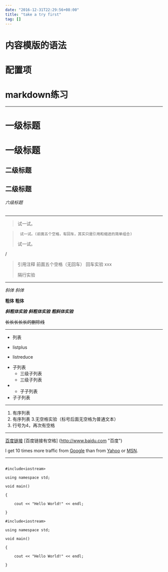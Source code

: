 ```yaml
---
date: "2016-12-31T22:29:56+08:00"
title: "take a try first"
tag: []
---
```


# 内容模版的语法

# 配置项


# markdown练习

---
# 一级标题
一级标题
==
## 二级标题
二级标题
--
###### 六级标题
---
> 试一试。

>      试一试。(前面五个空格，有回车，其实只是引用和缩进的简单组合)
> 试一试。

/
> 引用注释
      前面五个空格（无回车）
回车实验
> xxx
>
> 隔行实验

---
*斜体*
_斜体_

**粗体**
__粗体__

_**斜粗体实验**_
__*斜粗体实验*__
***粗斜体实验***

~~长长长长长的删除线~~

---
* 列表
+ listplus
- listreduce
 + 子列表
     + 三级子列表
     + 三级子列表
+ + 子子列表
 + 子子列表

---
1. 有序列表
2. 有序列表
3.无空格实验（标号后面无空格为普通文本）
4. 行号为4，再次有空格

---
[百度链接](http://www.baidu.com "百度")
[百度链接有空格] (http://www.baidu.com "百度")

I get 10 times more traffic from [Google][1] than from [Yahoo][2] or [MSN][3].

[1]: http://google.com/        "Google" 
[2]: http://search.yahoo.com/  "Yahoo Search" 
[3]: http://search.msn.com/    "MSN Search"

---

```

#include<iostream>

using namespace std;

void main()

{

    cout << "Hello World!" << endl;

}

```

    #include<iostream>

    using namespace std;

    void main()

    {

        cout << "Hello World!" << endl;

    }
